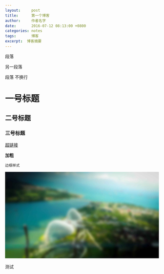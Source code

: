 ```yaml
---
layout:     post
title:      第一个博客
author:     作者名字
date:       2016-07-12 08:13:00 +0800
categories: notes
tags:       博客
excerpt:  博客摘要
---
```


段落

另一段落

段落
不换行

# 一号标题

## 二号标题

### 三号标题

[超链接](http://www.baidu.com)

**加粗**

``边框样式``

![图片](/images/header-bg.jpg)

测试